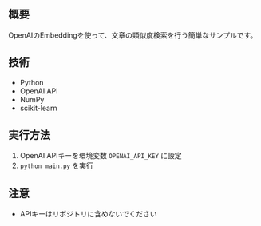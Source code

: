 ## 概要
OpenAIのEmbeddingを使って、文章の類似度検索を行う簡単なサンプルです。

## 技術
- Python
- OpenAI API
- NumPy
- scikit-learn

## 実行方法
1. OpenAI APIキーを環境変数 `OPENAI_API_KEY` に設定
2. `python main.py` を実行

## 注意
- APIキーはリポジトリに含めないでください
